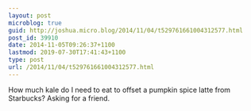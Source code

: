 ```yaml
---
layout: post
microblog: true
guid: http://joshua.micro.blog/2014/11/04/t529761661004312577.html
post_id: 39910
date: 2014-11-05T09:26:37+1100
lastmod: 2019-07-30T17:41:43+1100
type: post
url: /2014/11/04/t529761661004312577.html
---
```

How much kale do I need to eat to offset a pumpkin spice latte from Starbucks? Asking for a friend.
